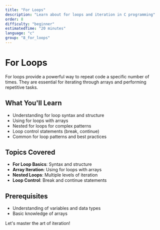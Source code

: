 ```yaml
---
title: "For Loops"
description: "Learn about for loops and iteration in C programming"
order: 8
difficulty: "beginner"
estimatedTime: "20 minutes"
language: "c"
group: "8_for_loops"
---
```


# For Loops

For loops provide a powerful way to repeat code a specific number of times. They are essential for iterating through arrays and performing repetitive tasks.

## What You'll Learn

- Understanding for loop syntax and structure
- Using for loops with arrays
- Nested for loops for complex patterns
- Loop control statements (break, continue)
- Common for loop patterns and best practices

## Topics Covered

- **For Loop Basics**: Syntax and structure
- **Array Iteration**: Using for loops with arrays
- **Nested Loops**: Multiple levels of iteration
- **Loop Control**: Break and continue statements

## Prerequisites

- Understanding of variables and data types
- Basic knowledge of arrays

Let's master the art of iteration!

